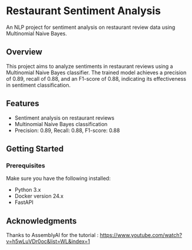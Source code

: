 # Restaurant Sentiment Analysis

An NLP project for sentiment analysis on restaurant review data using Multinomial Naive Bayes.

## Overview

This project aims to analyze sentiments in restaurant reviews using a Multinomial Naive Bayes classifier. The trained model achieves a precision of 0.89, recall of 0.88, and an F1-score of 0.88, indicating its effectiveness in sentiment classification.

## Features

- Sentiment analysis on restaurant reviews
- Multinomial Naive Bayes classification
- Precision: 0.89, Recall: 0.88, F1-score: 0.88

## Getting Started

### Prerequisites

Make sure you have the following installed:

- Python 3.x
- Docker version 24.x
- FastAPI

## Acknowledgments
Thanks to AssemblyAI for the tutorial : https://www.youtube.com/watch?v=h5wLuVDr0oc&list=WL&index=1 
